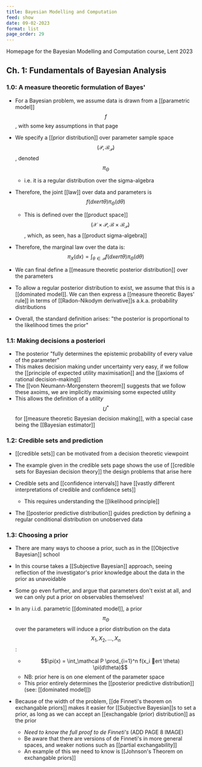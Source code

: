 ```yaml
---
title: Bayesian Modelling and Computation
feed: show
date: 09-02-2023
format: list
page_order: 29
---
```



Homepage for the Bayesian Modelling and Computation course, Lent 2023


## Ch. 1: Fundamentals of Bayesian Analysis

### 1.0: A measure theoretic formulation of Bayes'

- For a Bayesian problem, we assume data is drawn from a [[parametric model]] $$f$$, with some key assumptions in that page

- We specify a [[prior distribution]] over parameter sample space $$(\mathcal P, \mathcal B_\mathcal P)$$, denoted $$\pi_\Theta$$
	- i.e. it is a regular distribution over the sigma-algebra

- Therefore, the joint [[law]] over data and parameters is $$f(dx ert \theta) \pi_\Theta(d\theta)$$ 
	- This is defined over the [[product space]] $$(\mathcal X \times \mathcal P, \mathcal B \times \mathcal B_\mathcal P)$$, which, as seen, has a [[product sigma-algebra]]

- Therefore, the marginal law over the data is: $$\pi_X(dx) = \int_{\theta\in\mathcal P}f(dx ert \theta) \pi_\Theta(d\theta)$$

- We can final define a [[measure theoretic posterior distribution]] over the parameters

- To allow a regular posterior distribution to exist,  we assume that this is a [[dominated model]]. We can then express a [[measure theoretic Bayes' rule]] in terms of [[Radon-Nikodym derivative]]s a.k.a. probability distributions

- Overall, the standard definition arises: "the posterior is proportional to the likelihood times the prior"



### 1.1: Making decisions a posteriori

- The posterior "fully determines the epistemic probability of every value of the parameter"
- This makes decision making under uncertainty very easy, if we follow the [[principle of expected utility maximisation]] and the [[axioms of rational decision-making]]
- The [[von Neumann-Morgenstern theorem]] suggests that we follow these axoims, we are implicitly maximising some expected utility
- This allows the definition of a *utility* $$U^*$$ for [[measure theoretic Bayesian decision making]], with a special case being the [[Bayesian estimator]]



### 1.2: Credible sets and prediction

- [[credible sets]] can be motivated from a decision theoretic viewpoint
- The example given in the credible sets page shows the use of [[credible sets for Bayesian decision theory]] the design problems that arise here
- Credible sets and [[confidence intervals]] have [[vastly different interpretations of credible and confidence sets]]
	- This requires understanding the [[likelihood principle]]

- The [[posterior predictive distribution]] guides prediction by defining a regular conditional distribution on unobserved data



### 1.3: Choosing a prior

- There are many ways to choose a prior, such as in the [[Objective Bayesian]] school
- In this course takes a [[Subjective Bayesian]] approach, seeing reflection of the investigator's prior knowledge about the data in the prior as unavoidable
- Some go even further, and argue that parameters don't exist at all, and we can only put a prior on observables themselves!

- In any i.i.d. parametric [[dominated model]], a prior $$\pi_\Theta$$ over the parameters will induce a prior distribution on the data $$X_1, X_2, ..., X_n$$:
	- $$\pi(x) = \int_\mathcal P \prod_{i=1}^n f(x_i ert \theta) \pi(d\theta)$$
	- NB: prior here is on one element of the parameter space
	- This prior entirely determines the [[posterior predictive distribution]] (see: [[dominated model]])

- Because of the width of the problem, [[de Finneti's theorem on exchangable priors]] makes it easier for [[Subjective Bayesian]]s to set a prior, as long as we can accept an [[exchangable (prior) distribution]] as the prior
	- *Need to know the full proof to de Finneti's* (ADD PAGE 8 IMAGE)
	- Be aware that there are versions of de Finneti's in more general spaces, and weaker notions such as [[partial exchangability]]
	- An example of this we need to know is [[Johnson's Theorem on exchangable priors]]